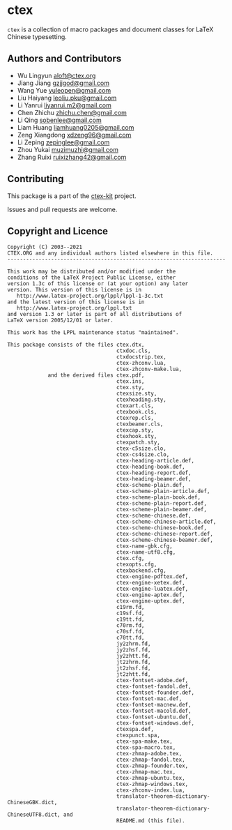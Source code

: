 ctex
====

`ctex` is a collection of macro packages and document classes
for LaTeX Chinese typesetting.

Authors and Contributors
------------------------

* Wu Lingyun <aloft@ctex.org>
* Jiang Jiang <gzjjgod@gmail.com>
* Wang Yue <yuleopen@gmail.com>
* Liu Haiyang <leoliu.pku@gmail.com>
* Li Yanrui <liyanrui.m2@gmail.com>
* Chen Zhichu <zhichu.chen@gmail.com>
* Li Qing <sobenlee@gmail.com>
* Liam Huang <liamhuang0205@gmail.com>
* Zeng Xiangdong <xdzeng96@gmail.com>
* Li Zeping <zepinglee@gmail.com>
* Zhou Yukai <muzimuzhi@gmail.com>
* Zhang Ruixi <ruixizhang42@gmail.com>

Contributing
------------

This package is a part of the [ctex-kit](https://github.com/CTeX-org/ctex-kit) project.

Issues and pull requests are welcome.

Copyright and Licence
---------------------

    Copyright (C) 2003--2021
    CTEX.ORG and any individual authors listed elsewhere in this file.
    ----------------------------------------------------------------------

    This work may be distributed and/or modified under the
    conditions of the LaTeX Project Public License, either
    version 1.3c of this license or (at your option) any later
    version. This version of this license is in
       http://www.latex-project.org/lppl/lppl-1-3c.txt
    and the latest version of this license is in
       http://www.latex-project.org/lppl.txt
    and version 1.3 or later is part of all distributions of
    LaTeX version 2005/12/01 or later.

    This work has the LPPL maintenance status "maintained".

    This package consists of the files ctex.dtx,
                                       ctxdoc.cls,
                                       ctxdocstrip.tex,
                                       ctex-zhconv.lua,
                                       ctex-zhconv-make.lua,
                 and the derived files ctex.pdf,
                                       ctex.ins,
                                       ctex.sty,
                                       ctexsize.sty,
                                       ctexheading.sty,
                                       ctexart.cls,
                                       ctexbook.cls,
                                       ctexrep.cls,
                                       ctexbeamer.cls,
                                       ctexcap.sty,
                                       ctexhook.sty,
                                       ctexpatch.sty,
                                       ctex-c5size.clo,
                                       ctex-cs4size.clo,
                                       ctex-heading-article.def,
                                       ctex-heading-book.def,
                                       ctex-heading-report.def,
                                       ctex-heading-beamer.def,
                                       ctex-scheme-plain.def,
                                       ctex-scheme-plain-article.def,
                                       ctex-scheme-plain-book.def,
                                       ctex-scheme-plain-report.def,
                                       ctex-scheme-plain-beamer.def,
                                       ctex-scheme-chinese.def,
                                       ctex-scheme-chinese-article.def,
                                       ctex-scheme-chinese-book.def,
                                       ctex-scheme-chinese-report.def,
                                       ctex-scheme-chinese-beamer.def,
                                       ctex-name-gbk.cfg,
                                       ctex-name-utf8.cfg,
                                       ctex.cfg,
                                       ctexopts.cfg,
                                       ctexbackend.cfg,
                                       ctex-engine-pdftex.def,
                                       ctex-engine-xetex.def,
                                       ctex-engine-luatex.def,
                                       ctex-engine-aptex.def,
                                       ctex-engine-uptex.def,
                                       c19rm.fd,
                                       c19sf.fd,
                                       c19tt.fd,
                                       c70rm.fd,
                                       c70sf.fd,
                                       c70tt.fd,
                                       jy2zhrm.fd,
                                       jy2zhsf.fd,
                                       jy2zhtt.fd,
                                       jt2zhrm.fd,
                                       jt2zhsf.fd,
                                       jt2zhtt.fd,
                                       ctex-fontset-adobe.def,
                                       ctex-fontset-fandol.def,
                                       ctex-fontset-founder.def,
                                       ctex-fontset-mac.def,
                                       ctex-fontset-macnew.def,
                                       ctex-fontset-macold.def,
                                       ctex-fontset-ubuntu.def,
                                       ctex-fontset-windows.def,
                                       ctexspa.def,
                                       ctexpunct.spa,
                                       ctex-spa-make.tex,
                                       ctex-spa-macro.tex,
                                       ctex-zhmap-adobe.tex,
                                       ctex-zhmap-fandol.tex,
                                       ctex-zhmap-founder.tex,
                                       ctex-zhmap-mac.tex,
                                       ctex-zhmap-ubuntu.tex,
                                       ctex-zhmap-windows.tex,
                                       ctex-zhconv-index.lua,
                                       translator-theorem-dictionary-ChineseGBK.dict,
                                       translator-theorem-dictionary-ChineseUTF8.dict, and
                                       README.md (this file).

